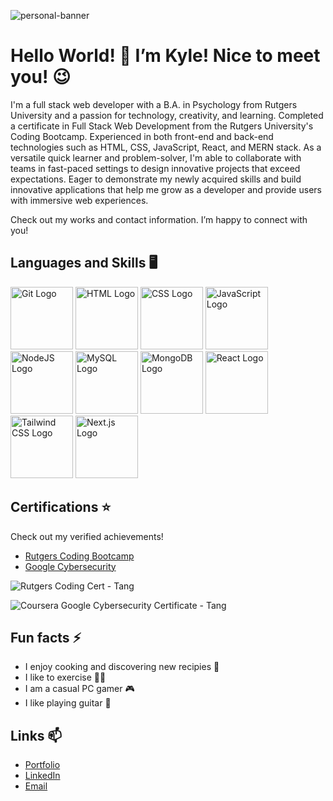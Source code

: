 ![personal-banner](https://github.com/kt946/kt946/assets/103476893/2d15ce71-641a-4ffe-b04b-7b65da1cf0f0 "Personal Banner")

# Hello World! 👋 I’m Kyle! Nice to meet you! 😉

I'm a full stack web developer with a B.A. in Psychology from Rutgers University and a passion for technology, creativity, and learning. Completed a certificate in Full Stack Web Development from the Rutgers University's Coding Bootcamp. Experienced in both front-end and back-end technologies such as HTML, CSS, JavaScript, React, and MERN stack. As a versatile quick learner and problem-solver, I'm able to collaborate with teams in fast-paced settings to design innovative projects that exceed expectations. Eager to demonstrate my newly acquired skills and build innovative applications that help me grow as a developer and provide users with immersive web experiences.

Check out my works and contact information. I’m happy to connect with you! 

## Languages and Skills 🖥️

<img src="https://github.com/kt946/kt946/assets/103476893/e37d2102-8c26-4cee-9ca0-026926b2af1b" alt="Git Logo" title="Git" width="100">
<img src="https://github.com/kt946/kt946/assets/103476893/3bb26a8d-c816-4219-be18-a5967fc94bca" alt="HTML Logo" title="HTML" width="100">
<img src="https://github.com/kt946/kt946/assets/103476893/153445a1-abf9-45e2-bbda-38fa6f81cdb6" alt="CSS Logo" title="CSS" width="100">
<img src="https://github.com/kt946/kt946/assets/103476893/75487117-7a04-4e31-a9ac-43270d60c98f" alt="JavaScript Logo" title="JavaScript" width="100">
<img src="https://github.com/kt946/kt946/assets/103476893/8fb7f901-c38e-47d3-b0b3-69b91607b80e" alt="NodeJS Logo" title="NodeJS" width="100">
<img src="https://github.com/kt946/kt946/assets/103476893/94d597e3-4fda-43df-b781-b0237836cc51" alt="MySQL Logo" title="MySQL" width="100">
<img src="https://github.com/kt946/kt946/assets/103476893/1eac454f-8f22-48a0-9f1c-4200b9f5c00c" alt="MongoDB Logo" title="MongoDB" width="100">
<img src="https://github.com/kt946/kt946/assets/103476893/a0487a87-a4d4-40e3-a7c1-c351fc01dae2" alt="React Logo" title="React" width="100">
<img src="https://github.com/kt946/kt946/assets/103476893/8e8b1087-ed8c-407f-8ad4-f5ec443e0a3c" alt="Tailwind CSS Logo" title="Tailwind CSS" width="100">
<img src="https://github.com/kt946/kt946/assets/103476893/0737d966-4cec-4274-90cc-3f6603af1587" alt="Next.js Logo" title="Next.js" width="100">

## Certifications ⭐

Check out my verified achievements!

- [Rutgers Coding Bootcamp](https://www.credly.com/badges/e89859c2-a106-4df0-a159-60c8477c0c23)
- [Google Cybersecurity](https://www.credly.com/badges/d5bf2812-6263-42c4-bda3-6033b73020af)

<!-- Be the author, not the plagiarist. -->
<!-- 剽窃者ではなく、著者になりましょう。 -->

![Rutgers Coding Cert - Tang](https://github.com/kt946/kt946/assets/103476893/de43121c-4eaa-4f96-af19-2e668b463d62 "Full-Stack Web Development Certificate Rutgers Coding Bootcamp")

![Coursera Google Cybersecurity Certificate - Tang](https://github.com/kt946/kt946/assets/103476893/f9a87746-adaf-481f-b4e7-11fa1885eebc "Google Cybersecurity Certificate Coursera")


## Fun facts ⚡
- I enjoy cooking and discovering new recipies 🍳
- I like to exercise 🏃‍♂️
- I am a casual PC gamer 🎮
- I like playing guitar 🎸

## Links 📫
- [Portfolio](https://www.kyletang.dev/)
- [LinkedIn](https://www.linkedin.com/in/kyle-tang-/)
- [Email](mailto:ktang1151@gmail.com)


<!--
**kt946/kt946** is a ✨ _special_ ✨ repository because its `README.md` (this file) appears on your GitHub profile.

Here are some ideas to get you started:

- 🔭 I’m currently working on ...
- 🌱 I’m currently learning ...
- 👯 I’m looking to collaborate on ...
- 🤔 I’m looking for help with ...
- 💬 Ask me about ...
- 📫 How to reach me: ...
- 😄 Pronouns: ...
- ⚡ Fun fact: ...
-->
